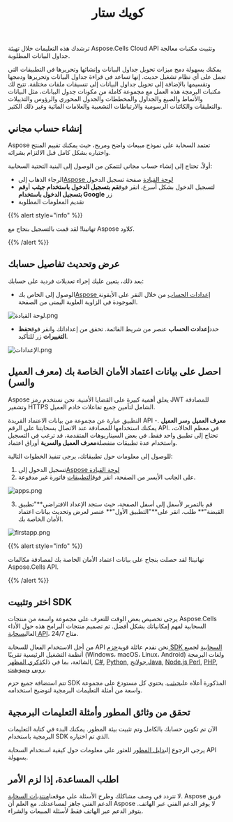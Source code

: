 ﻿---
title: كويك ستار
second_title: Aspose.Cells Cloud Documen
type: docs
url: /ar/quickstart/
description: Aspose.Cells تدعم السحابة Excel لإنشاء وتحويل ودمج وتقسيم وحماية وتشغيل الكائن الداخلي وما إلى ذلك
weight: 20
kwords: Excel، Office كلاود، ريست API، جدول البيانات، PDF، CSV، Json، Markdwon، Quickstart
---
ترشدك هذه التعليمات خلال تهيئة Aspose.Cells Cloud API وتثبيت مكتبات معالجة جداول البيانات المطلوبة.

يمكنك بسهولة دمج ميزات تحويل جداول البيانات وإنشائها وتحريرها في التطبيقات التي تعمل على أي نظام تشغيل حديث. إنها تساعد في قراءة جداول البيانات وتحريرها ودمجها وتقسيمها بالإضافة إلى تحويل جداول البيانات إلى تنسيقات ملفات مختلفة. تتيح لك مكتبات البرمجة هذه العمل مع مجموعة كاملة من مكونات جدول البيانات، مثل البيانات والأنماط والصيغ والجداول والمخططات والجدول المحوري والرؤوس والتذييلات والتعليقات والكائنات الرسومية والارتباطات التشعبية والعلامات المائية وغير ذلك الكثير.

## إنشاء حساب مجاني

Aspose تعتمد السحابة على نموذج مبيعات واضح ومريح، حيث يمكنك تقييم المنتج واختباره بشكل كامل قبل الالتزام بشرائه.

أولاً، تحتاج إلى إنشاء حساب مجاني لتتمكن من الوصول إلى البنية التحتية السحابية:

-  الرجاء الذهاب إلى[Aspose لوحة القيادة](https://dashboard.aspose.cloud/#/) صفحة تسجيل الدخول
-  لتسجيل الدخول بشكل أسرع، انقر فوق**قم بتسجيل الدخول باستخدام جيثب** أو**قم بتسجيل الدخول باستخدام Google** زر
- تقديم المعلومات المطلوبة

{{% alert style="info" %}}

تهانينا! لقد قمت بالتسجيل بنجاح مع Aspose كلاود.

{{% /alert %}}

## عرض وتحديث تفاصيل حسابك

بعد ذلك، يتعين عليك إجراء تعديلات فردية على حسابك:

-  الوصول إلى الخاص بك[Aspose إعدادات الحساب](https://id.containerize.com/admin/) من خلال النقر على الأيقونة الموجودة في الزاوية العلوية اليمنى من الصفحة.

![لوحة القيادة.png](dashboard.png)

-  حدد**إعدادت الحساب** عنصر من شريط القائمة. تحقق من إعداداتك وانقر فوق**حفظ التغييرات** زر للتأكيد.

![الإعدادات.png](settings.png)

## احصل على بيانات اعتماد الأمان الخاصة بك (معرف العميل والسر)

Aspose يعلق أهمية كبيرة على القضايا الأمنية. نحن نستخدم رمز JWT للمصادقة وتشفير HTTPS الشامل لتأمين جميع تفاعلات خادم العميل.

 التطبيق عبارة عن مجموعة من بيانات الاعتماد الفريدة API -**معرف العميل** و**سر العميل** . يمكنك استخدامها للمصادقة عند الاتصال بسحابتنا على الرقم API. في معظم الحالات، تحتاج إلى تطبيق واحد فقط. في بعض السيناريوهات المتقدمة، قد ترغب في التسجيل واستخدام عدة تطبيقات منفصلة**معرف العميل والسرية** أوراق اعتماد.

للوصول إلى معلومات حول تطبيقاتك، يرجى تنفيذ الخطوات التالية:

1.  تسجيل الدخول إلى[Aspose لوحة القيادة](https://dashboard.aspose.cloud/#/)
 2. على الجانب الأيسر من الصفحة، انقر فوق[التطبيقات](https://dashboard.aspose.cloud/applications) فاتورة غير مدفوعة.

![apps.png](applications.png)

 3. قم بالتمرير لأسفل إلى أسفل الصفحة، حيث ستجد الإعداد الافتراضي**"تطبيق القبضة"** طلب. انقر على**"التطبيق الأول"** عنصر لعرض وتحديث بيانات اعتماد الأمان الخاصة بك.

![firstapp.png](firstapp.png)

{{% alert style="info" %}}

تهانينا! لقد حصلت بنجاح على بيانات اعتماد الأمان الخاصة بك لمصادقة مكالمات Aspose.Cells API.

{{% /alert %}}

## اختر وتثبيت SDK

 يرجى تخصيص بعض الوقت للتعرف على مجموعة واسعة من منتجات Aspose.Cells السحابية لفهم إمكانياتك بشكل أفضل. تم تصميم منتجات البرامج هذه حول الأداء العالي[سحابة API](https://apireference.aspose.com/)، متاح 24/7.

 من أجل الاستخدام الفعال للسحابة API نحن نقدم عائلة قوية[حزم SDK السحابية](https://products.aspose.cloud/cells/family) لجميع أنظمة التشغيل الرئيسية تقريبًا (Windows، macOS، Linux، Android) ولغات البرمجة الشائعة، بما في ذلك[ذكري المظهر](https://products.aspose.cloud/cells/android), [C#](https://products.aspose.cloud/cells/net), [Python](https://products.aspose.cloud/cells/python), [جولانج](https://products.aspose.cloud/cells/go),[Java](https://products.aspose.cloud/cells/java), [Node.js](https://products.aspose.cloud/cells/nodejs),[Perl](https://products.aspose.cloud/cells/perl), [PHP](https://products.aspose.cloud/cells/php), [روبي](https://products.aspose.cloud/cells/ruby) و[سويفت](https://products.aspose.cloud/cells/swift).

 تتم استضافة جميع حزم SDK المذكورة أعلاه على[جيثب](https://github.com/aspose-cells-cloud/). يحتوي كل مستودع على مجموعة واسعة من أمثلة التعليمات البرمجية لتوضيح استخدامه.

## تحقق من وثائق المطور وأمثلة التعليمات البرمجية

الآن تم تكوين حسابك بالكامل وتم تثبيت بيئة المطور. يمكنك البدء في كتابة التعليمات البرمجية باستخدام SDK الذي تم اختياره.

يرجى الرجوع إلى[دليل المطور](https://docs.aspose.cloud/cells/developer-guide/) للعثور على معلومات حول كيفية استخدام السحابة API بسهولة.

## اطلب المساعدة، إذا لزم الأمر

 لا تتردد في وصف مشاكلك وطرح الأسئلة على موقعنا[منتديات السحابة](https://forum.aspose.cloud/c/cells/7). Aspose فريق الدعم الفني جاهز لمساعدتك. مع العلم أن Aspose لا يوفر الدعم الفني عبر الهاتف. يتوفر الدعم عبر الهاتف فقط لأسئلة المبيعات والشراء.





